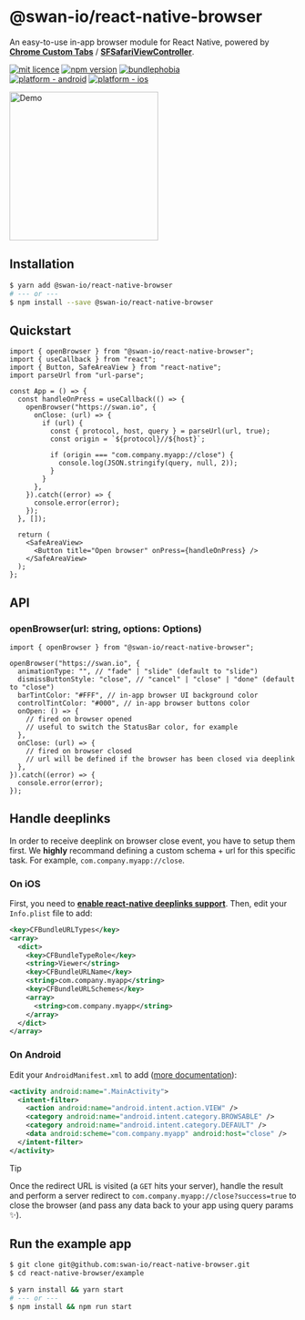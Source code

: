 # @swan-io/react-native-browser

An easy-to-use in-app browser module for React Native, powered by **[Chrome Custom Tabs](https://developer.chrome.com/docs/android/custom-tabs)** / **[SFSafariViewController](https://developer.apple.com/documentation/safariservices/sfsafariviewcontroller)**.

[![mit licence](https://img.shields.io/dub/l/vibe-d.svg?style=for-the-badge)](https://github.com/swan-io/react-native-browser/blob/main/LICENSE)
[![npm version](https://img.shields.io/npm/v/@swan-io/react-native-browser?style=for-the-badge)](https://www.npmjs.org/package/@swan-io/react-native-browser)
[![bundlephobia](https://img.shields.io/bundlephobia/minzip/@swan-io/react-native-browser?label=size&style=for-the-badge)](https://bundlephobia.com/result?p=@swan-io/react-native-browser)
<br />
[![platform - android](https://img.shields.io/badge/platform-Android-3ddc84.svg?logo=android&style=for-the-badge)](https://www.android.com)
[![platform - ios](https://img.shields.io/badge/platform-iOS-000.svg?logo=apple&style=for-the-badge)](https://developer.apple.com/ios)

<p>
  <img width="261" src="./docs/demo.png" alt="Demo">
</p>

## Installation

```bash
$ yarn add @swan-io/react-native-browser
# --- or ---
$ npm install --save @swan-io/react-native-browser
```

## Quickstart

```tsx
import { openBrowser } from "@swan-io/react-native-browser";
import { useCallback } from "react";
import { Button, SafeAreaView } from "react-native";
import parseUrl from "url-parse";

const App = () => {
  const handleOnPress = useCallback(() => {
    openBrowser("https://swan.io", {
      onClose: (url) => {
        if (url) {
          const { protocol, host, query } = parseUrl(url, true);
          const origin = `${protocol}//${host}`;

          if (origin === "com.company.myapp://close") {
            console.log(JSON.stringify(query, null, 2));
          }
        }
      },
    }).catch((error) => {
      console.error(error);
    });
  }, []);

  return (
    <SafeAreaView>
      <Button title="Open browser" onPress={handleOnPress} />
    </SafeAreaView>
  );
};
```

## API

### openBrowser(url: string, options: Options)

```tsx
import { openBrowser } from "@swan-io/react-native-browser";

openBrowser("https://swan.io", {
  animationType: "", // "fade" | "slide" (default to "slide")
  dismissButtonStyle: "close", // "cancel" | "close" | "done" (default to "close")
  barTintColor: "#FFF", // in-app browser UI background color
  controlTintColor: "#000", // in-app browser buttons color
  onOpen: () => {
    // fired on browser opened
    // useful to switch the StatusBar color, for example
  },
  onClose: (url) => {
    // fired on browser closed
    // url will be defined if the browser has been closed via deeplink
  },
}).catch((error) => {
  console.error(error);
});
```

## Handle deeplinks

In order to receive deeplink on browser close event, you have to setup them first. We **highly** recommand defining a custom schema + url for this specific task. For example, `com.company.myapp://close`.

### On iOS

First, you need to **[enable react-native deeplinks support](https://reactnative.dev/docs/linking#enabling-deep-links)**. Then, edit your `Info.plist` file to add:

```xml
<key>CFBundleURLTypes</key>
<array>
  <dict>
    <key>CFBundleTypeRole</key>
    <string>Viewer</string>
    <key>CFBundleURLName</key>
    <string>com.company.myapp</string>
    <key>CFBundleURLSchemes</key>
    <array>
      <string>com.company.myapp</string>
    </array>
  </dict>
</array>
```

### On Android

Edit your `AndroidManifest.xml` to add ([more documentation](https://developer.android.com/training/app-links/deep-linking)):

```xml
<activity android:name=".MainActivity">
  <intent-filter>
    <action android:name="android.intent.action.VIEW" />
    <category android:name="android.intent.category.BROWSABLE" />
    <category android:name="android.intent.category.DEFAULT" />
    <data android:scheme="com.company.myapp" android:host="close" />
  </intent-filter>
</activity>
```

> [!TIP]
> Once the redirect URL is visited (a `GET` hits your server), handle the result and perform a server redirect to `com.company.myapp://close?success=true` to close the browser (and pass any data back to your app using query params ✨).

## Run the example app

```bash
$ git clone git@github.com:swan-io/react-native-browser.git
$ cd react-native-browser/example

$ yarn install && yarn start
# --- or ---
$ npm install && npm run start
```
